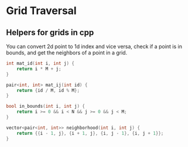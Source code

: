 # Grid Traversal

## Helpers for grids in cpp

You can convert 2d point to 1d index and vice versa, check if a point is in bounds, and get the neighbors of a point in a grid.

```cpp
int mat_id(int i, int j) {
    return i * M + j;
}

pair<int, int> mat_ij(int id) {
    return {id / M, id % M};
}

bool in_bounds(int i, int j) {
    return i >= 0 && i < N && j >= 0 && j < M;
}

vector<pair<int, int>> neighborhood(int i, int j) {
    return {{i - 1, j}, {i + 1, j}, {i, j - 1}, {i, j + 1}};
}
```